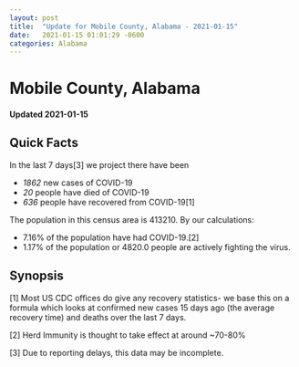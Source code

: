 ```yaml
---
layout: post
title:  "Update for Mobile County, Alabama - 2021-01-15"
date:   2021-01-15 01:01:29 -0600
categories: Alabama
---
```


# Mobile County, Alabama
#### Updated 2021-01-15

## Quick Facts

In the last 7 days[3] we project there have been
- *1862* new cases of COVID-19
- *20* people have died of COVID-19
- *636* people have recovered from COVID-19[1]

The population in this census area is 413210. By our calculations:
- 7.16% of the population have had COVID-19.[2]
- 1.17% of the population or 4820.0 people are actively fighting the virus.

## Synopsis




[1] Most US CDC offices do give any recovery statistics- we base this on a formula which looks at confirmed new cases
15 days ago (the average recovery time) and deaths over the last 7 days.

[2] Herd Immunity is thought to take effect at around ~70-80%

[3] Due to reporting delays, this data may be incomplete.
 
    